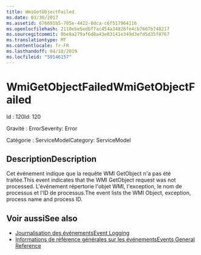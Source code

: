 ```yaml
---
title: WmiGetObjectFailed
ms.date: 03/30/2017
ms.assetid: 676691b5-705e-4422-8dca-c6f517964116
ms.openlocfilehash: 2110ebe5edbf7ac454a34826fe4cb7607b748217
ms.sourcegitcommit: 0be8a279af6d8a43e03141e349d3efd5d35f8767
ms.translationtype: MT
ms.contentlocale: fr-FR
ms.lasthandoff: 04/18/2019
ms.locfileid: "59146157"
---
```

# <a name="wmigetobjectfailed"></a><span data-ttu-id="3087f-102">WmiGetObjectFailed</span><span class="sxs-lookup"><span data-stu-id="3087f-102">WmiGetObjectFailed</span></span>
<span data-ttu-id="3087f-103">Id : 120</span><span class="sxs-lookup"><span data-stu-id="3087f-103">Id: 120</span></span>  
  
 <span data-ttu-id="3087f-104">Gravité : Error</span><span class="sxs-lookup"><span data-stu-id="3087f-104">Severity: Error</span></span>  
  
 <span data-ttu-id="3087f-105">Catégorie : ServiceModel</span><span class="sxs-lookup"><span data-stu-id="3087f-105">Category: ServiceModel</span></span>  
  
## <a name="description"></a><span data-ttu-id="3087f-106">Description</span><span class="sxs-lookup"><span data-stu-id="3087f-106">Description</span></span>  
 <span data-ttu-id="3087f-107">Cet événement indique que la requête WMI GetObject n'a pas été traitée.</span><span class="sxs-lookup"><span data-stu-id="3087f-107">This event indicates that the WMI GetObject request was not processed.</span></span> <span data-ttu-id="3087f-108">L'événement répertorie l'objet WMI, l'exception, le nom de processus et l'ID de processus.</span><span class="sxs-lookup"><span data-stu-id="3087f-108">The event lists the WMI Object, exception, process name and process ID.</span></span>  
  
## <a name="see-also"></a><span data-ttu-id="3087f-109">Voir aussi</span><span class="sxs-lookup"><span data-stu-id="3087f-109">See also</span></span>

- [<span data-ttu-id="3087f-110">Journalisation des événements</span><span class="sxs-lookup"><span data-stu-id="3087f-110">Event Logging</span></span>](../../../../../docs/framework/wcf/diagnostics/event-logging/index.md)
- [<span data-ttu-id="3087f-111">Informations de référence générales sur les événements</span><span class="sxs-lookup"><span data-stu-id="3087f-111">Events General Reference</span></span>](../../../../../docs/framework/wcf/diagnostics/event-logging/events-general-reference.md)
